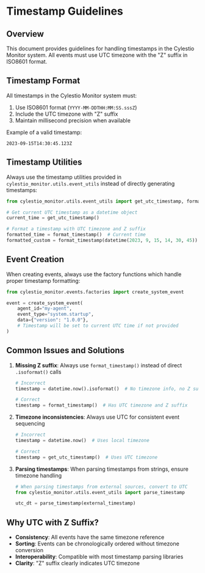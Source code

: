 # Timestamp Guidelines

## Overview

This document provides guidelines for handling timestamps in the Cylestio Monitor system. All events must use UTC timezone with the "Z" suffix in ISO8601 format.

## Timestamp Format

All timestamps in the Cylestio Monitor system must:

1. Use ISO8601 format (`YYYY-MM-DDTHH:MM:SS.sssZ`)
2. Include the UTC timezone with "Z" suffix
3. Maintain millisecond precision when available

Example of a valid timestamp:
```
2023-09-15T14:30:45.123Z
```

## Timestamp Utilities

Always use the timestamp utilities provided in `cylestio_monitor.utils.event_utils` instead of directly generating timestamps:

```python
from cylestio_monitor.utils.event_utils import get_utc_timestamp, format_timestamp

# Get current UTC timestamp as a datetime object
current_time = get_utc_timestamp()

# Format a timestamp with UTC timezone and Z suffix
formatted_time = format_timestamp()  # Current time
formatted_custom = format_timestamp(datetime(2023, 9, 15, 14, 30, 45))  # Custom time
```

## Event Creation

When creating events, always use the factory functions which handle proper timestamp formatting:

```python
from cylestio_monitor.events.factories import create_system_event

event = create_system_event(
    agent_id="my-agent",
    event_type="system.startup",
    data={"version": "1.0.0"},
    # Timestamp will be set to current UTC time if not provided
)
```

## Common Issues and Solutions

1. **Missing Z suffix**: Always use `format_timestamp()` instead of direct `.isoformat()` calls

   ```python
   # Incorrect
   timestamp = datetime.now().isoformat()  # No timezone info, no Z suffix

   # Correct
   timestamp = format_timestamp()  # Has UTC timezone and Z suffix
   ```

2. **Timezone inconsistencies**: Always use UTC for consistent event sequencing

   ```python
   # Incorrect
   timestamp = datetime.now()  # Uses local timezone

   # Correct
   timestamp = get_utc_timestamp()  # Uses UTC timezone
   ```

3. **Parsing timestamps**: When parsing timestamps from strings, ensure timezone handling

   ```python
   # When parsing timestamps from external sources, convert to UTC
   from cylestio_monitor.utils.event_utils import parse_timestamp

   utc_dt = parse_timestamp(external_timestamp)
   ```

## Why UTC with Z Suffix?

- **Consistency**: All events have the same timezone reference
- **Sorting**: Events can be chronologically ordered without timezone conversion
- **Interoperability**: Compatible with most timestamp parsing libraries
- **Clarity**: "Z" suffix clearly indicates UTC timezone
